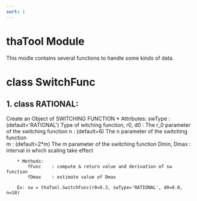 ```yaml
---
sort: 1
---
```


# thaTool Module

This modle contains several functions to handle some kinds of data.

# class SwitchFunc

## 1. class RATIONAL:
Create an Object of SWITCHING FUNCTION
		* Attributes:
			swType       : (default='RATIONAL') Type of witching function, 
			r0, d0       : The r_0 parameter of the switching function
			n            : (default=6) The n parameter of the switching function    
			m            : (default=2*m) The m parameter of the switching function 
			Dmin, Dmax   : interval in which scaling take effect
			
		* Methods:
			fFunc    : compute & return value and derivation of sw function
			fDmax    : estimate value of Dmax
			
		Ex: sw = thaTool.SwitchFunc(r0=6.3, swType='RATIONAL', d0=0.0, n=10)


